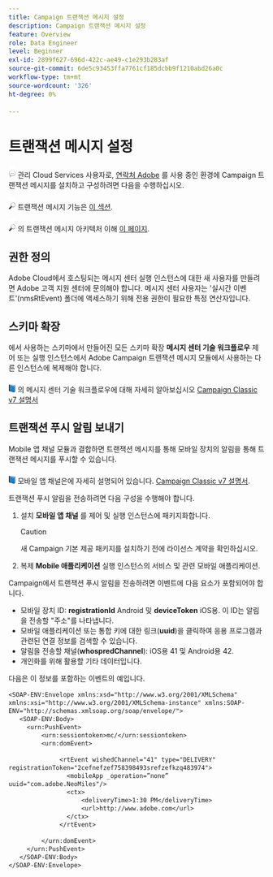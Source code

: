 ```yaml
---
title: Campaign 트랜잭션 메시지 설정
description: Campaign 트랜잭션 메시지 설정
feature: Overview
role: Data Engineer
level: Beginner
exl-id: 2899f627-696d-422c-ae49-c1e293b283af
source-git-commit: 6de5c93453ffa7761cf185dcbb9f1210abd26a0c
workflow-type: tm+mt
source-wordcount: '326'
ht-degree: 0%

---
```


# 트랜잭션 메시지 설정

![](../assets/do-not-localize/speech.png)  관리 Cloud Services 사용자로, [연락처 Adobe](../start/campaign-faq.md#support) 를 사용 중인 환경에 Campaign 트랜잭션 메시지를 설치하고 구성하려면 다음을 수행하십시오.

![](../assets/do-not-localize/glass.png) 트랜잭션 메시지 기능은 [이 섹션](../send/transactional.md).

![](../assets/do-not-localize/glass.png) 의 트랜잭션 메시지 아키텍처 이해 [이 페이지](../architecture/architecture.md).

## 권한 정의

Adobe Cloud에서 호스팅되는 메시지 센터 실행 인스턴스에 대한 새 사용자를 만들려면 Adobe 고객 지원 센터에 문의해야 합니다. 메시지 센터 사용자는 &#39;실시간 이벤트&#39;(nmsRtEvent) 폴더에 액세스하기 위해 전용 권한이 필요한 특정 연산자입니다.

## 스키마 확장

에서 사용하는 스키마에서 만들어진 모든 스키마 확장 **메시지 센터 기술 워크플로우** 제어 또는 실행 인스턴스에서 Adobe Campaign 트랜잭션 메시지 모듈에서 사용하는 다른 인스턴스에 복제해야 합니다.

![](../assets/do-not-localize/book.png) 의 메시지 센터 기술 워크플로우에 대해 자세히 알아보십시오 [Campaign Classic v7 설명서](https://experienceleague.adobe.com/docs/campaign-classic/using/transactional-messaging/configure-transactional-messaging/additional-configurations.html#technical-workflows)

## 트랜잭션 푸시 알림 보내기

Mobile 앱 채널 모듈과 결합하면 트랜잭션 메시지를 통해 모바일 장치의 알림을 통해 트랜잭션 메시지를 푸시할 수 있습니다.

![](../assets/do-not-localize/book.png) 모바일 앱 채널은에 자세히 설명되어 있습니다. [Campaign Classic v7 설명서](https://experienceleague.adobe.com/docs/campaign-classic/using/sending-messages/sending-push-notifications/about-mobile-app-channel.html?lang=en#sending-messages).

트랜잭션 푸시 알림을 전송하려면 다음 구성을 수행해야 합니다.

1. 설치 **모바일 앱 채널** 를 제어 및 실행 인스턴스에 패키지화합니다.

   >[!CAUTION]
   >
   >새 Campaign 기본 제공 패키지를 설치하기 전에 라이선스 계약을 확인하십시오.

1. 복제 **Mobile 애플리케이션** 실행 인스턴스의 서비스 및 관련 모바일 애플리케이션.

Campaign에서 트랜잭션 푸시 알림을 전송하려면 이벤트에 다음 요소가 포함되어야 합니다.

* 모바일 장치 ID: **registrationId** Android 및 **deviceToken** iOS용. 이 ID는 알림을 전송할 &quot;주소&quot;를 나타냅니다.
* 모바일 애플리케이션 또는 통합 키에 대한 링크(**uuid**)을 클릭하여 응용 프로그램과 관련된 연결 정보를 검색할 수 있습니다.
* 알림을 전송할 채널(**whospredChannel**): iOS용 41 및 Android용 42.
* 개인화를 위해 활용할 기타 데이터입니다.

다음은 이 정보를 포함하는 이벤트의 예입니다.

```
<SOAP-ENV:Envelope xmlns:xsd="http://www.w3.org/2001/XMLSchema" xmlns:xsi="http://www.w3.org/2001/XMLSchema-instance" xmlns:SOAP-ENV="http://schemas.xmlsoap.org/soap/envelope/">
   <SOAP-ENV:Body>
     <urn:PushEvent>
         <urn:sessiontoken>mc/</urn:sessiontoken>
         <urn:domEvent>

              <rtEvent wishedChannel="41" type="DELIVERY" registrationToken="2cefnefzef758398493srefzefkzq483974">
                <mobileApp _operation=”none” uuid="com.adobe.NeoMiles"/>
                <ctx>
                    <deliveryTime>1:30 PM</deliveryTime>
                    <url>http://www.adobe.com</url>
                </ctx>
              </rtEvent>

         </urn:domEvent>
     </urn:PushEvent>           
   </SOAP-ENV:Body>
</SOAP-ENV:Envelope>
```
